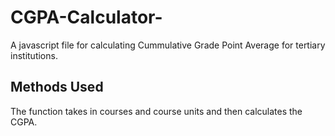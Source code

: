 # CGPA-Calculator-
A javascript file for calculating Cummulative Grade Point Average for tertiary institutions. 

## Methods Used
The function takes in courses and course units and then calculates the CGPA.
